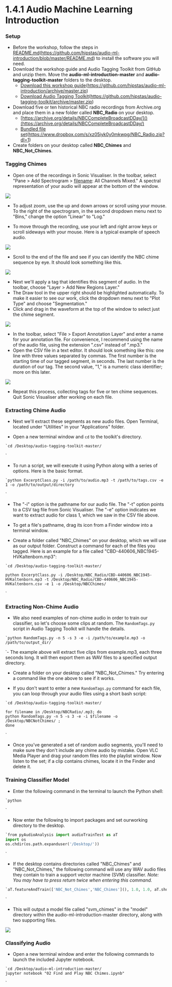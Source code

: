 # 1.4.1 Audio Machine Learning Introduction

### Setup

- Before the workshop, follow the steps in [README.md]()(https://github.com/hipstas/audio-ml-introduction/blob/master/README.md) to install the software you will need.
- Download the workshop guide and Audio Tagging Toolkit from GitHub and unzip them. Move the **audio-ml-introduction-master** and **audio-tagging-toolkit-master** folders to the desktop.
  - [Download this workshop guide]()(https://github.com/hipstas/audio-ml-introduction/archive/master.zip)
  - [Download Audio Tagging Toolkit]()(https://github.com/hipstas/audio-tagging-toolkit/archive/master.zip)
- Download five or ten historical NBC radio recordings from Archive.org and place them in a new folder called **NBC_Radio** on your desktop.
  - [https://archive.org/details/NBCCompleteBroadcastDDay/]()(https://archive.org/details/NBCCompleteBroadcastDDay/)
  - [Bundled file set]()(https://www.dropbox.com/s/xz05iyk0y0mkwpg/NBC_Radio.zip?dl=1)
- Create folders on your desktop called **NBC_Chimes** and **NBC_Not_Chimes**.

### Tagging Chimes

- Open one of the recordings in Sonic Visualiser. In the toolbar, select "Pane \> Add Spectrogram \> [filename](): All Channels Mixed." A spectral representation of your audio will appear at the bottom of the window.

![](/Day_1/img/img01.png)

- To adjust zoom, use the up and down arrows or scroll using your mouse. To the right of the spectrogram, in the second dropdown menu next to "Bins," change the option "Linear" to "Log."

- To move through the recording, use your left and right arrow keys or scroll sideways with your mouse. Here is a typical example of speech audio.

![](/Day_1/img/img02.png)

- Scroll to the end of the file and see if you can identify the NBC chime sequence by eye. It should look something like this.

![](/Day_1/img/img03.png)

- Next we'll apply a tag that identifies this segment of audio. In the toolbar, choose "Layer \> Add New Regions Layer."
- The Draw tool in the upper right should be highlighted automatically. To make it easier to see our work, click the dropdown menu next to "Plot Type" and choose "Segmentation."
- Click and drag in the waveform at the top of the window to select just the chime segment.

![](/Day_1/img/img04.png)

- In the toolbar, select "File \> Export Annotation Layer" and enter a name for your annotation file. For convenience, I recommend using the name of the audio file, using the extension ".csv" instead of ".mp3."
- Open the CSV file in a text editor. It should look something like this: one line with three values separated by commas. The first number is the starting time of our tagged segment, in seconds. The last number is the duration of our tag. The second value, "1," is a numeric class identifier; more on this later.

![](/Day_1/img/img05.png)

- Repeat this process, collecting tags for five or ten chime sequences. Quit Sonic Visualiser after working on each file.


### Extracting Chime Audio

- Next we'll extract these segments as new audio files. Open Terminal, located under "Utilities" in your "Applications" folder.

- Open a new terminal window and `cd` to the toolkit's directory.

```
`cd /Desktop/audio-tagging-toolkit-master/
```
`
- To run a script, we will execute it using Python along with a series of options. Here is the basic format.

```
`python ExcerptClass.py -i /path/to/audio.mp3 -t /path/to/tags.csv -e 1 -o /path/to/output/directory
```
`
- The "-i" option is the pathname for our audio file. The "-t" option points to a CSV tag file from Sonic Visualiser. The "-e" option indicates we want to extract audio for class 1, which we saw in the CSV file above.

- To get a file's pathname, drag its icon from a Finder window into a terminal window.

- Create a folder called "NBC_Chimes" on your desktop, which we will use as our output folder. Construct a command for each of the files you tagged. Here is an example for a file called "CBD-440606_NBC1945-HVKaltenborn.mp3":

```
`cd /Desktop/audio-tagging-toolkit-master/

python ExcerptClass.py -i /Desktop/NBC_Radio/CBD-440606_NBC1945-HVKaltenborn.mp3 -t /Desktop/NBC_Radio/CBD-440606_NBC1945-HVKaltenborn.csv -e 1 -o /Desktop/NBCChimes/
```
`

### Extracting Non-Chime Audio

- We also need examples of non-chime audio in order to train our classifier, so let's choose some clips at random. The `RandomTags.py` script in Audio Tagging Toolkit will handle the details.

```
`python RandomTags.py -n 5 -s 3 -e -i /path/to/example.mp3 -o /path/to/output_dir/
```
`- The example above will extract five clips from example.mp3, each three seconds long. It will then export them as WAV files to a specified output directory.

- Create a folder on your desktop called "NBC_Not_Chimes." Try entering a command like the one above to see if it works.

- If you don't want to enter a new `RandomTags.py` command for each file, you can loop through your audio files using a short bash script:

```
`cd /Desktop/audio-tagging-toolkit-master/

for filename in /Desktop/NBCRadio/.mp3; do
python RandomTags.py -n 5 -s 3 -e -i $filename -o /Desktop/NBCNotChimes/ ;
done
```
`
- Once you've generated a set of random audio segments, you'll need to make sure they don't include any chime audio by mistake. Open VLC Media Player and drag your random files into the playlist window. Now listen to the set; if a clip contains chimes, locate it in the Finder and delete it.

### Training Classifier Model

- Enter the following command in the terminal to launch the Python shell:

```
`python
```
`
- Now enter the following to import packages and set ourworking directory to the desktop.

```python
`from pyAudioAnalysis import audioTrainTest as aT
import os
os.chdir(os.path.expanduser('/Desktop/'))
```
`
- If the desktop contains directories called "NBC_Chimes" and "NBC_Not_Chimes," the following command will use any WAV audio files they contain to train a support vector machine (SVM) classifier. *Note: You may have to press return twice when entering this command.*

```python
`aT.featureAndTrain(['NBC_Not_Chimes','NBC_Chimes'](), 1.0, 1.0, aT.shortTermWindow, aT.shortTermStep, "svm", "audio-ml-introduction-master/model/svm_chimes", False)
```
`
- This will output a model file called "svm_chimes" in the "model" directory within the audio-ml-introduction-master directory, along with two supporting files.

![](/Day_1/img/img06.png)

### Classifying Audio

- Open a new terminal window and enter the following commands to launch the included Jupyter notebook.

```
`cd /Desktop/audio-ml-introduction-master/
jupyter notebook "02 Find and Play NBC Chimes.ipynb"
```
`
